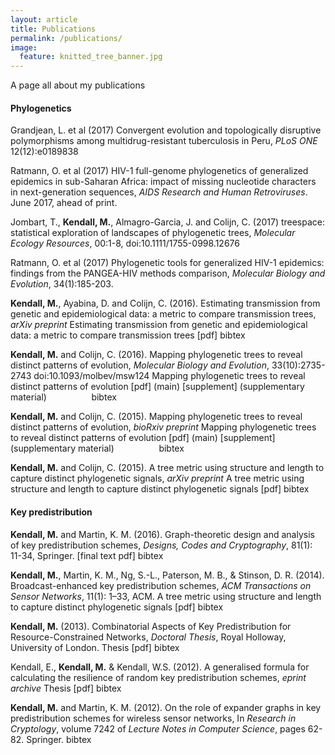 ```yaml
---
layout: article
title: Publications
permalink: /publications/
image:
  feature: knitted_tree_banner.jpg
---
```


A page all about my publications

#### Phylogenetics

Grandjean, L. et al (2017) Convergent evolution and topologically disruptive polymorphisms among multidrug-resistant tuberculosis in Peru, *PLoS ONE* 12(12):e0189838

Ratmann, O. et al (2017) HIV-1 full-genome phylogenetics of generalized epidemics in sub-Saharan Africa: impact of missing nucleotide characters in next-generation sequences, *AIDS Research and Human Retroviruses*. June 2017, ahead of print.

Jombart, T., **Kendall, M.**, Almagro-Garcia, J. and Colijn, C. (2017) treespace: statistical exploration of landscapes of phylogenetic trees, *Molecular Ecology Resources*, 00:1-8, doi:10.1111/1755-0998.12676

Ratmann, O. et al (2017) Phylogenetic tools for generalized HIV-1 epidemics: findings from the PANGEA-HIV methods comparison, *Molecular Biology and Evolution*, 34(1):185-203.

**Kendall, M.**, Ayabina, D. and Colijn, C. (2016). Estimating transmission from genetic and epidemiological data: a metric to compare transmission trees, *arXiv preprint*
Estimating transmission from genetic and epidemiological data: a metric to compare transmission trees [pdf]  bibtex

**Kendall, M.** and Colijn, C. (2016). Mapping phylogenetic trees to reveal distinct patterns of evolution, *Molecular Biology and Evolution*, 33(10):2735-2743 doi:10.1093/molbev/msw124
Mapping phylogenetic trees to reveal distinct patterns of evolution [pdf] (main) [supplement] (supplementary material) $\qquad \qquad$ bibtex

**Kendall, M.** and Colijn, C. (2015). Mapping phylogenetic trees to reveal distinct patterns of evolution, *bioRxiv preprint*
Mapping phylogenetic trees to reveal distinct patterns of evolution [pdf] (main) [supplement] (supplementary material) $\qquad \qquad$ bibtex  

   

**Kendall, M.** and Colijn, C. (2015). A tree metric using structure and length to capture distinct phylogenetic signals, *arXiv preprint*
A tree metric using structure and length to capture distinct phylogenetic signals [pdf]  bibtex

#### Key predistribution

**Kendall, M.** and Martin, K. M. (2016). Graph-theoretic design and analysis of key predistribution schemes, *Designs, Codes and Cryptography*, 81(1): 11-34, Springer.
[final text pdf]  bibtex

**Kendall, M.**, Martin, K. M., Ng, S.-L., Paterson, M. B., & Stinson, D. R. (2014). Broadcast-enhanced key predistribution schemes, *ACM Transactions on Sensor Networks*, 11(1): 1–33, ACM.
A tree metric using structure and length to capture distinct phylogenetic signals [pdf]  bibtex

**Kendall, M.** (2013). Combinatorial Aspects of Key Predistribution for Resource-Constrained Networks, *Doctoral Thesis*, Royal Holloway, University of London.
Thesis [pdf]  bibtex

Kendall, E., **Kendall, M.** & Kendall, W.S. (2012). A generalised formula for calculating the resilience of random key predistribution schemes, *eprint archive*
Thesis [pdf]  bibtex

**Kendall, M.** and Martin, K. M. (2012). On the role of expander graphs in key predistribution schemes for wireless sensor networks, In *Research in Cryptology*, volume 7242 of *Lecture Notes in Computer Science*, pages 62-82. Springer.
 bibtex